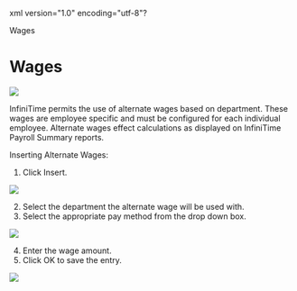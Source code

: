 xml version="1.0" encoding="utf-8"?





Wages




# Wages

![](images_2/Wages.gif)

InfiniTime permits the use of alternate wages based on department. These wages are employee specific and must be configured for each individual employee. Alternate wages effect calculations as displayed on InfiniTime Payroll Summary reports.

Inserting Alternate Wages:

1. Click Insert.

![](images_2/emp-(18).gif)

2. Select the department the alternate wage will be used with.
3. Select the appropriate pay method from the drop down box.

![](images_2/Employee_Wage_Update_Form.gif)

4. Enter the wage amount.
5. Click OK to save the entry.

![](images_2/Employee_Wage_Update_Form.gif)